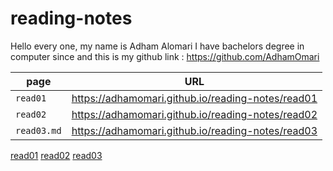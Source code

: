 # reading-notes


 Hello every one, my name is Adham Alomari 
  I have bachelors degree in computer since and this is 
  my github link : https://github.com/AdhamOmari

| page  | URL |
| --- | --- |
| `read01`                                        | https://adhamomari.github.io/reading-notes/read01 |
|`read02`                                         |  https://adhamomari.github.io/reading-notes/read02 |
|`read03.md`                                         |  https://adhamomari.github.io/reading-notes/read03 |

[read01](read01.md)
[read02](read02.md)
[read03](read03.md)

